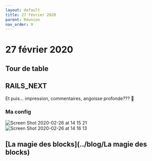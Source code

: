 ```yaml
---
layout: default
title: 27 février 2020
parent: Réunion
nav_order: 9
---
```


# 27 février 2020

## Tour de table

## RAILS_NEXT

Et puis... impression, commentaires, angoisse profonde??? 👀

### Ma config

![Screen Shot 2020-02-26 at 14 15 21](https://user-images.githubusercontent.com/7858787/75381995-bbb1dd00-58a7-11ea-8ccd-1944bb528da7.png)
![Screen Shot 2020-02-26 at 14 16 13](https://user-images.githubusercontent.com/7858787/75381993-bbb1dd00-58a7-11ea-9ff9-6f160e399dc0.png)

## [La magie des blocks](../blog/La magie des blocks)
